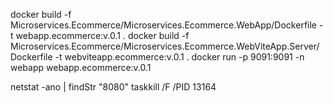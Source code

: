 docker build -f Microservices.Ecommerce/Microservices.Ecommerce.WebApp/Dockerfile -t webapp.ecommerce:v.0.1 .
docker build -f Microservices.Ecommerce/Microservices.Ecommerce.WebViteApp.Server/Dockerfile -t webviteapp.ecommerce:v.0.1 .
docker run -p 9091:9091 -n webapp webapp.ecommerce:v.0.1

netstat -ano | findStr "8080"
taskkill /F /PID 13164

